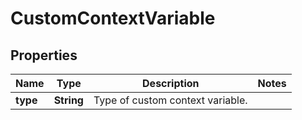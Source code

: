 # CustomContextVariable

## Properties
Name | Type | Description | Notes
------------ | ------------- | ------------- | -------------
**type** | **String** | Type of custom context variable. | 
